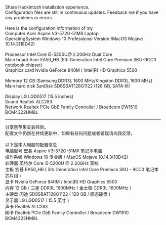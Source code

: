 Share Hackintosh installation experience.<br>
Configuration files are still in continuous updates. Feedback me if you have any problems or errors.<br>
<br>
Here is the configuration information of my<br>
Computer                 Acer Aspire V3-572G-51MR Laptop<br>
OperatingSystem          Windows 10 Professional Version /MacOS Mojave 10.14.3(18D42)<br><br>
Processor                Intel Core i5-5200U@ 2.20GHz Dual Core<br>
Main board               Acer EA50_HB (5th Generation Intel Core Premium SKU-9CC3 notebook chipset)<br>
Graphics card            Nvidia GeForce 840M / Intel(R) HD Graphics 5500<br><br>
Memory                   12 GB (Samsung DDR3L 1600 MHz/Kingston DDR3L 1600 MHz)<br>
Main hard disk  	       SanDisk SD8SBAT128G1122 (128 GB, SATA-III)<br>              
Display                  LG LGD0517 (15.5 inches)<br>
Sound                    Realtek ALC283<br>
Network                  Realtek PCIe GbE Family Controller / Broadcom DW1510 BCM4322HM8L<br>
******************************************************************************************************************************
分享黑苹果安装经验。<br>
配置文件仍然在持续更新中，如果有任何问题或者错误请向我反馈。<br>
<br>
以下是本人电脑的配置信息<br>
电脑型号                  宏碁 Aspire V3-572G-51MR 笔记本电脑<br>
操作系统                  Windows 10 专业版  / MacOS Mojave 10.14.3(18D42)<br>
处理器                   英特尔 Core i5-5200U @ 2.20GHz 双核<br>
主板                     宏碁 EA50_HB ( 5th Generation Intel Core Premium SKU - 9CC3 笔记本芯片组 )<br>
显卡                     Nvidia GeForce 840M /	Intel(R) HD Graphics 5500<br>
内存                     12 GB ( 三星 DDR3L 1600MHz / 金士顿 DDR3L 1600MHz )<br>
主硬盘                   闪迪 SD8SBAT128G1122 ( 128 GB / 固态硬盘 )<br>
显示器                   LG LGD0517 ( 15.5 英寸  )<br>
声卡                     Realtek ALC283<br>
网卡                     Realtek PCIe GbE Family Controller / Broadcom DW1510 BCM4322HM8L<br>
